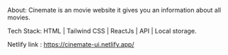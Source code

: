 About:
Cinemate is an movie website it gives you an information about all movies.

Tech Stack:
HTML | Tailwind CSS | ReactJs | API | Local storage.

Netlify link :
https://cinemate-ui.netlify.app/
